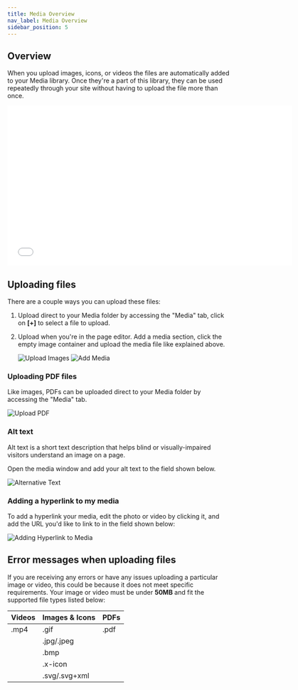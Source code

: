 ```yaml
---
title: Media Overview
nav_label: Media Overview
sidebar_position: 5
---
```


## Overview

When you upload images, icons, or videos the files are automatically added to your Media library. Once they're a part of
this library, they can be used repeatedly through your site without having to upload the file more than once.

<iframe class="vidyard_iframe" title="Adding media to your Studio landing pages" src="//play.vidyard.com/71zCeHQ82NtrA6QydtUGnk.html?" width="640" height="360" scrolling="no" frameborder="0" allowtransparency="true" allowfullscreen referrerpolicy="no-referrer-when-downgrade"></iframe>

## Uploading files

There are a couple ways you can upload these files:

1. Upload direct to your Media folder by accessing the "Media" tab, click on **[+]** to select a file to upload.
2. Upload when you're in the page editor. Add a media section, click the empty image container and upload the media file
   like explained above.

   ![Upload Images](/assets/studio/Uploading_1.png)
   ![Add Media](/assets/studio/Uploading_3.png)

### Uploading PDF files

Like images, PDFs can be uploaded direct to your Media folder by accessing the "Media" tab.

![Upload PDF](/assets/studio/Uploading_2.png)

### Alt text

Alt text is a short text description that helps blind or visually-impaired visitors understand an image on a page.

Open the media window and add your alt text to the field shown below.

![Alternative Text](/assets/studio/Uploading_4_V2.png)

### Adding a hyperlink to my media

To add a hyperlink your media, edit the photo or video by clicking it, and add the URL you'd like to link to in the
field shown below:

![Adding Hyperlink to Media](/assets/studio/Uploading_5.png)

## Error messages when uploading files

If you are receiving any errors or have any issues uploading a particular image or video, this could be because it does
not meet specific requirements. Your image or video must be under **50MB** and fit the supported file types listed
below:

| Videos | Images & Icons | PDFs |
|--------|----------------|------|
| .mp4   | .gif           | .pdf |
|        | .jpg/.jpeg     |      |
|        | .bmp           |      |
|        | .x-icon        |      |
|        | .svg/.svg+xml  |      |

